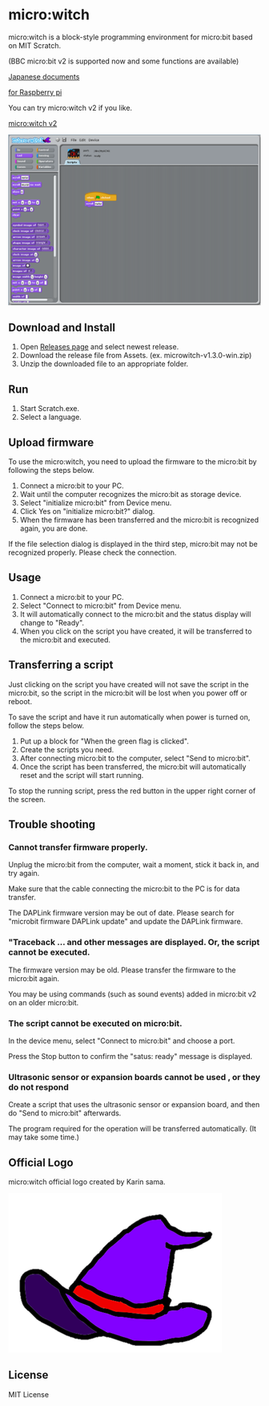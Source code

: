 # micro:witch
micro:witch is a block-style programming environment for micro:bit based on MIT Scratch.

(BBC micro:bit v2 is supported now and some functions are available)

[Japanese documents](https://github.com/EiichiroIto/microwitch/blob/master/README.ja.md)

[for Raspberry pi](https://github.com/EiichiroIto/microwitch-linux)

You can try micro:witch v2 if you like.

[micro:witch v2](https://github.com/EiichiroIto/microwitch2)

![screenshot1](https://raw.githubusercontent.com/EiichiroIto/microwitch/master/doc/images/microwitch1.3.0.png)

## Download and Install
1. Open [Releases page](https://github.com/EiichiroIto/microwitch/releases) and select newest release.
1. Download the release file from Assets. (ex. microwitch-v1.3.0-win.zip)
1. Unzip the downloaded file to an appropriate folder.

## Run
1. Start Scratch.exe.
2. Select a language.

## Upload firmware
To use the micro:witch, you need to upload the firmware to the micro:bit by following the steps below.

1. Connect a micro:bit to your PC.
1. Wait until the computer recognizes the micro:bit as storage device.
1. Select "initialize micro:bit" from Device menu.
1. Click Yes on "initialize micro:bit?" dialog.
1. When the firmware has been transferred and the micro:bit is recognized again, you are done.

If the file selection dialog is displayed in the third step, micro:bit may not be recognized properly. Please check the connection.

## Usage
1. Connect a micro:bit to your PC.
1. Select "Connect to micro:bit" from Device menu.
2. It will automatically connect to the micro:bit and the status display will change to "Ready". 
5. When you click on the script you have created, it will be transferred to the micro:bit and executed.

## Transferring a script
Just clicking on the script you have created will not save the script
in the micro:bit, so the script in the micro:bit will be lost when you
power off or reboot.

To save the script and have it run automatically when power is turned
on, follow the steps below.

1. Put up a block for "When the green flag is clicked".
1. Create the scripts you need.
1. After connecting micro:bit to the computer, select "Send to micro:bit".
1. Once the script has been transferred, the micro:bit will automatically reset and the script will start running.

To stop the running script, press the red button in the upper right corner of the screen.

## Trouble shooting
### Cannot transfer firmware properly.
Unplug the micro:bit from the computer, wait a moment, stick it back in, and try again.

Make sure that the cable connecting the micro:bit to the PC is for data transfer.

The DAPLink firmware version may be out of date. Please search for
"microbit firmware DAPLink update" and update the DAPLink firmware.

### "Traceback ... and other messages are displayed. Or, the script cannot be executed.
The firmware version may be old. Please transfer the firmware to the micro:bit again.

You may be using commands (such as sound events) added in micro:bit v2 on an older micro:bit.

### The script cannot be executed on micro:bit.
In the device menu, select "Connect to micro:bit" and choose a port.

Press the Stop button to confirm the "satus: ready" message is displayed.

### Ultrasonic sensor or expansion boards cannot be used , or they do not respond
Create a script that uses the ultrasonic sensor or expansion board, and then do "Send to micro:bit" afterwards.

The program required for the operation will be transferred automatically. (It may take some time.)

## Official Logo
micro:witch official logo created by Karin sama.

![logo](https://raw.githubusercontent.com/EiichiroIto/microwitch/master/doc/images/microwitch_logo.png)

## License
MIT License
